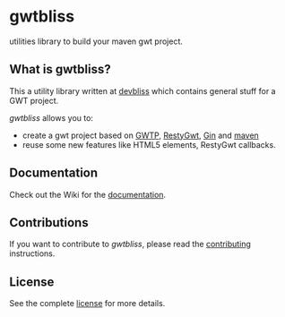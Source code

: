 # gwtbliss
utilities library to build your maven gwt project.

## What is gwtbliss?
This a utility library written at [devbliss](https://www.devbliss.com) which contains general stuff for a GWT project.

_gwtbliss_ allows you to:

 * create a gwt project based on [GWTP](http://code.google.com/p/gwt-platform/), [RestyGwt](http://restygwt.fusesource.org/), [Gin](http://code.google.com/p/google-gin/) and [maven](http://maven.apache.org/) 
 * reuse some new features like HTML5 elements, RestyGwt callbacks.

## Documentation
Check out the Wiki for the [documentation](https://github.com/devbliss/gwtbliss/wiki).

## Contributions
If you want to contribute to _gwtbliss_, please read the [contributing](CONTRIBUTING.md) instructions.

## License
See the complete [license](LICENSE.txt) for more details.

